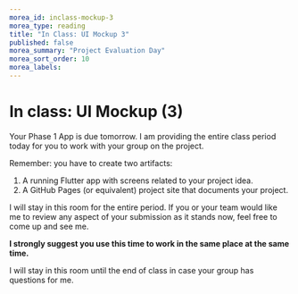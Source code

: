```yaml
---
morea_id: inclass-mockup-3
morea_type: reading
title: "In Class: UI Mockup 3"
published: false
morea_summary: "Project Evaluation Day"
morea_sort_order: 10
morea_labels: 
---
```


# In class: UI Mockup (3)

Your Phase 1 App is due tomorrow.  I am providing the entire class period today for you to work with your group on the project.

Remember: you have to create two artifacts:
1. A running Flutter app with screens related to your project idea.
2. A GitHub Pages (or equivalent) project site that documents your project.

I will stay in this room for the entire period. If you or your team would like me to review any aspect of your submission as it stands now, feel free to come up and see me. 

**I strongly suggest you use this time to work in the same place at the same time.**

I will stay in this room until the end of class in case your group has questions for me.
